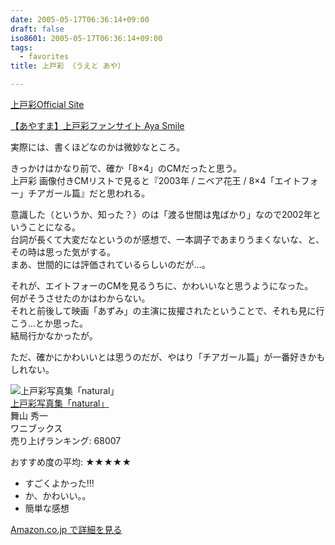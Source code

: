 ```yaml
---
date: 2005-05-17T06:36:14+09:00
draft: false
iso8601: 2005-05-17T06:36:14+09:00
tags:
  - favorites
title: 上戸彩 （うえと あや）

---
```


[上戸彩Official Site](http://www.uetoaya.tv/index1.html)

[【あやすま】上戸彩ファンサイト Aya Smile](http://aya-smile.com/)

実際には、書くほどなのかは微妙なところ。

きっかけはかなり前で、確か「8×4」のCMだったと思う。  
上戸彩 画像付きCMリストで見ると『2003年 / ニベア花王 / 8×4「エイトフォー」チアガール篇』だと思われる。

意識した（というか、知った？）のは「渡る世間は鬼ばかり」なので2002年ということになる。  
台詞が長くて大変だなというのが感想で、一本調子であまりうまくないな、と、その時は思った気がする。  
まあ、世間的には評価されているらしいのだが…。

それが、エイトフォーのCMを見るうちに、かわいいなと思うようになった。  
何がそうさせたのかはわからない。  
それと前後して映画「あずみ」の主演に抜擢されたということで、それも見に行こう…とか思った。  
結局行かなかったが。

ただ、確かにかわいいとは思うのだが、やはり「チアガール篇」が一番好きかもしれない。

![上戸彩写真集「natural」](http://images-jp.amazon.com/images/P/4847028244.09.MZZZZZZZ.jpg)  
[上戸彩写真集「natural」](http://www.amazon.co.jp/exec/obidos/ASIN/4847028244/nqounet-22/ref=nosim/)  
舞山 秀一  
ワニブックス  
売り上げランキング: 68007  

おすすめ度の平均: ★★★★★  
- すごくよかった!!!  
- か、かわいい。。  
- 簡単な感想  

[Amazon.co.jp で詳細を見る](http://www.amazon.co.jp/exec/obidos/ASIN/4847028244/nqounet-22/ref=nosim/)
